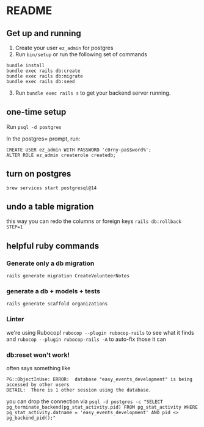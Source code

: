 # README

## Get up and running

1. Create your user `ez_admin` for postgres
2. Run `bin/setup` or run the following set of commands

```
bundle install
bundle exec rails db:create
bundle exec rails db:migrate
bundle exec rails db:seed
```

3. Run `bundle exec rails s` to get your backend server running.

## one-time setup

Run `psql -d postgres`

In the postgres= prompt, run:

```
CREATE USER ez_admin WITH PASSWORD 'c0rny-pa$$word%';
ALTER ROLE ez_admin createrole createdb;
```
## turn on postgres
`brew services start postgresql@14`

## undo a table migration
this way you can redo the columns or foreign keys
`rails db:rollback STEP=1`

## helpful ruby commands

### Generate only a db migration
`rails generate migration CreateVolunteerNotes`

### generate a db + models + tests
`rails generate scaffold organizations`

### Linter

we're using Rubocop! `rubocop --plugin rubocop-rails` to see what it finds and `rubocop --plugin rubocop-rails -A` to auto-fix those it can

### db:reset won't work!
often says something like
```
PG::ObjectInUse: ERROR:  database "easy_events_development" is being accessed by other users
DETAIL:  There is 1 other session using the database.
```
you can drop the connection via `psql -d postgres -c "SELECT pg_terminate_backend(pg_stat_activity.pid) FROM pg_stat_activity WHERE pg_stat_activity.datname = 'easy_events_development' AND pid <> pg_backend_pid();"`
